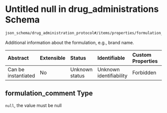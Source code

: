 # Untitled null in drug\_administrations Schema

```txt
json_schema/drug_administration_protocol#/items/properties/formulation_comment
```

Additional information about the formulation, e.g., brand name.

| Abstract            | Extensible | Status         | Identifiable            | Custom Properties | Additional Properties | Access Restrictions | Defined In                                                                                                             |
| :------------------ | :--------- | :------------- | :---------------------- | :---------------- | :-------------------- | :------------------ | :--------------------------------------------------------------------------------------------------------------------- |
| Can be instantiated | No         | Unknown status | Unknown identifiability | Forbidden         | Allowed               | none                | [drug\_administration\_protocol.schema.json\*](../out/drug_administration_protocol.schema.json "open original schema") |

## formulation\_comment Type

`null`, the value must be null
